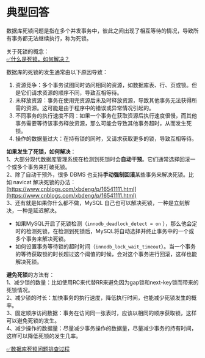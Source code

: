 # 典型回答

数据库死锁问题是指在多个并发事务中，彼此之间出现了相互等待的情况，导致所有事务都无法继续执行，称为死锁。

关于死锁的概念：<br />[✅什么是死锁，如何解决？](https://www.yuque.com/hollis666/fo22bm/mtdxsd?view=doc_embed)

数据库的死锁的发生通常由以下原因导致：

1. 资源竞争：多个事务试图同时访问相同的资源，如数据库表、行、页或锁。但是它们请求资源的顺序不同，导致互相等待。
2. 未释放资源：事务在使用完资源后未及时释放资源，导致其他事务无法获得所需的资源。这可能是由于程序中的错误或异常情况引起的。
3. 不同事务的执行速度不同：如果一个事务在获取资源后执行速度很慢，而其他事务需要等待该事务释放资源，那么可能会导致其他事务超时，从而发生死锁。
4. 操作的数据量过大：在持有锁的同时，又请求获取更多的锁，导致互相等待。


**如果发生了死锁，如何解决**：<br />1、大部分现代数据库管理系统在检测到死锁时会**自动干预**。它们通常选择回滚一个或多个事务来打破死锁。<br />2、除了自动干预外，很多 DBMS 也支持**手动强制回滚**某些事务来解决死锁。比如 navicat 解决死锁的办法：[https://www.cnblogs.com/xbdeng/p/16541111.html](https://www.cnblogs.com/xbdeng/p/16541111.html)<br />3、还有就是如果你什么都不做，MySQL 自己也可以解决死锁，一种是立刻解决，一种是延迟解决。

- 如果MySQL开启了死锁检测（`innodb_deadlock_detect = on` ），那么他会定时的检测死锁，在检测到死锁后，MySQL将自动选择并终止事务中的一个或多个事务来解决死锁。
- 如何设置事务等待锁的超时时间（`innodb_lock_wait_timeout`）。当一个事务的等待获取锁的时长超过这个阈值的时候，会对这个事务进行回滚，这样也能解决死锁。



**避免死锁**的方法有：<br />1、减少锁的数量：比如使用RC来代替RR来避免因为gap锁和next-key锁而带来的死锁情况。<br />2、减少锁的时长：加快事务的执行速度，降低执行时间，也能减少死锁发生的概率。<br />3、固定顺序访问数据：事务在访问同一张表时，应该以相同的顺序获取锁，这样可以避免死锁的发生。<br />4、减少操作的数据量：尽量减少事务操作的数据量，尽量减少事务的持有时间，这样可以降低死锁的发生几率。

[✅数据库死锁问题排查过程](https://www.yuque.com/hollis666/fo22bm/yywypm?view=doc_embed)
